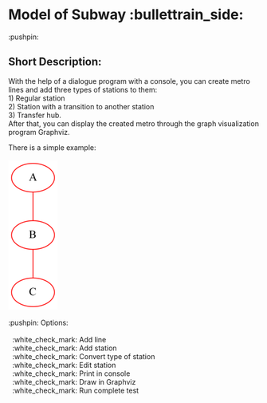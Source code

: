 <!DOCTYPE html>
<h1> Model of Subway :bullettrain_side: </h1>
  :pushpin: <h2> Short Description: </h2>
  <p>
  With the help of a dialogue program with a console, you can create metro lines and add three types of stations to them: <br> 
  1) Regular station <br>
  2) Station with a transition to another station <br> 
  3) Transfer hub. <br>
  After that, you can display the created metro through the graph visualization program Graphviz.
  </p>
  
  There is a simple example: <br> <br>
  <img src="https://github.com/Sborzov456/subway-model/blob/master/img/subway.png">
  
  <p>
  :pushpin: Options: <br> <br>
    &nbsp :white_check_mark: Add line <br>
    &nbsp :white_check_mark: Add station <br>
    &nbsp :white_check_mark: Convert type of station <br>
    &nbsp :white_check_mark: Edit station <br>
    &nbsp :white_check_mark: Print in console <br>
    &nbsp :white_check_mark: Draw in Graphviz <br>
    &nbsp :white_check_mark: Run complete test <br> 
  </p>
  </h2>
